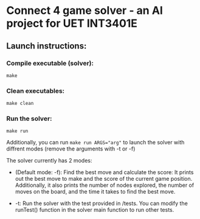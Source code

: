 # Connect 4 game solver - an AI project for UET INT3401E

## Launch instructions:

### Compile executable (solver):

```
make
```

### Clean executables:

```
make clean
```

### Run the solver:

```
make run
```

Additionally, you can run ```make run ARGS="arg"``` to launch the solver with diffrent modes (remove the arguments with -t or -f)

The solver currently has 2 modes:

- (Default mode: -f): Find the best move and calculate the score: It prints out the best move to make and the score of the current game position. Additionally, it also prints the number of nodes explored, the number of moves on the board, and the time it takes to find the best move.

- -t: Run the solver with the test provided in /tests. You can modify the runTest() function in the solver main function to run other tests.